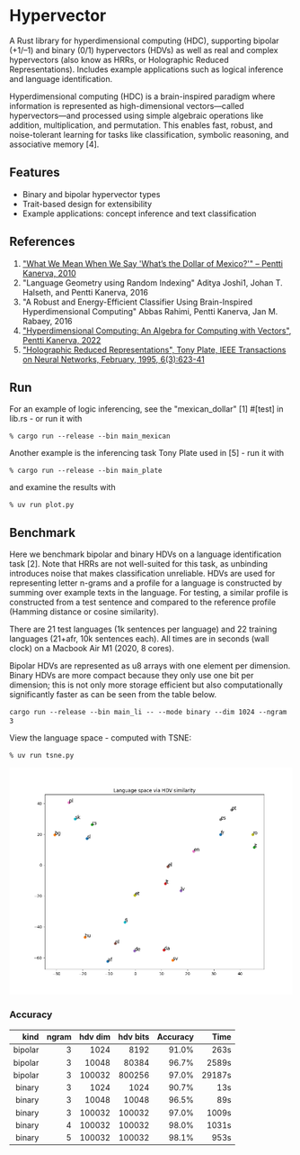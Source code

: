 # Hypervector

A Rust library for hyperdimensional computing (HDC), supporting bipolar (+1/–1) and binary (0/1) hypervectors (HDVs) as well as real and complex hypervectors (also know as HRRs, or Holographic Reduced Representations). Includes example applications such as logical inference and language identification.

Hyperdimensional computing (HDC) is a brain-inspired paradigm where information is represented as high-dimensional vectors—called hypervectors—and processed using simple algebraic operations like addition, multiplication, and permutation. This enables fast, robust, and noise-tolerant learning for tasks like classification, symbolic reasoning, and associative memory [4].

## Features

- Binary and bipolar hypervector types
- Trait-based design for extensibility
- Example applications: concept inference and text classification

## References

1. ["What We Mean When We Say 'What’s the Dollar of Mexico?'" – Pentti Kanerva, 2010](https://aaai.org/papers/02243-2243-what-we-mean-when-we-say-whats-the-dollar-of-mexico-prototypes-and-mapping-in-concept-space/)  
2. "Language Geometry using Random Indexing" Aditya Joshi1, Johan T. Halseth, and Pentti Kanerva, 2016
3. "A Robust and Energy-Efficient Classifier Using Brain-Inspired Hyperdimensional Computing" Abbas Rahimi, Pentti Kanerva, Jan M. Rabaey, 2016
4. ["Hyperdimensional Computing: An Algebra for Computing with Vectors", Pentti Kanerva, 2022](https://redwood.berkeley.edu/wp-content/uploads/2022/05/kanerva2022hdmss.pdf)
5. ["Holographic Reduced Representations", Tony Plate, IEEE Transactions on Neural Networks, February, 1995, 6(3):623-41](https://www.researchgate.net/publication/5589577_Holographic_Reduced_Representations)

Run
-----

For an example of logic inferencing, see the "mexican_dollar" [1] #[test] in lib.rs - or run it with
```
% cargo run --release --bin main_mexican
```

Another example is the inferencing task Tony Plate used in [5] - run it with
```
% cargo run --release --bin main_plate
```
and examine the results with

```
% uv run plot.py
```

Benchmark
---------

Here we benchmark bipolar and binary HDVs on a language identification task [2].
Note that HRRs are not well-suited for this task, as unbinding introduces noise that makes classification unreliable.
HDVs are used for representing letter n-grams and a profile for a language is constructed by summing over example texts in the language. For testing, a similar profile is constructed from a test sentence and compared to the reference profile (Hamming distance or cosine similarity).

There are 21 test languages (1k sentences per language) and 22 training languages (21+afr, 10k sentences each). All times are in seconds (wall clock) on a Macbook Air M1 (2020, 8 cores). 

Bipolar HDVs are represented as u8 arrays with one element per dimension. Binary HDVs are more compact
because they only use one bit per dimension; this is not only more storage efficient but also computationally significantly faster as can be seen from the table below.

```
cargo run --release --bin main_li -- --mode binary --dim 1024 --ngram 3
```

View the language space - computed with TSNE:
```
% uv run tsne.py
```
![PNG](https://github.com/jesper-olsen/hypervector/blob/master/ASSETS/LanguageSpace.png)

### Accuracy 
| kind    | ngram | hdv dim | hdv bits  | Accuracy  | Time      |  
| ----:   | ----: | --:     | --------: | ---------:| --------: |
| bipolar | 3     |    1024 |   8192    | 91.0%     |   263s    |
| bipolar | 3     |   10048 |  80384    | 96.7%     |  2589s    | 
| bipolar | 3     |  100032 | 800256    | 97.0%     | 29187s    | 
| binary  | 3     |    1024 |   1024    | 90.7%     |    13s    |
| binary  | 3     |   10048 |  10048    | 96.5%     |    89s    |
| binary  | 3     |  100032 | 100032    | 97.0%     |  1009s    |
| binary  | 4     |  100032 | 100032    | 98.0%     |  1031s    |
| binary  | 5     |  100032 | 100032    | 98.1%     |   953s    |

